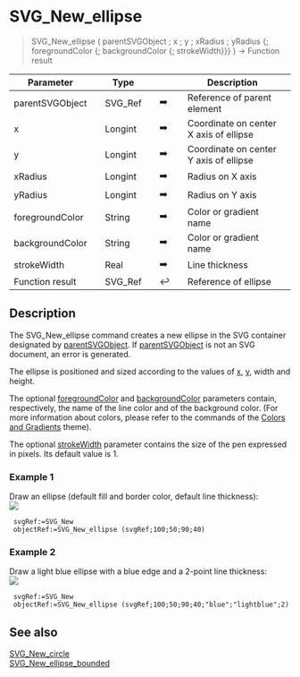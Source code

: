 <!-- nodeReference := SVG_New_ellipse ( parentReference ; cx ; cy ; rx ; ry ; strokeColor ; fillColor ; strokeWidth )
 -> parentReference (Text)
 -> cx (Real)
 -> cy (Real)
 -> rx (Real)
 -> ry (Real)
 -> strokeColor (Text)
 -> fillColor (Text)
 -> strokeWidth (Real)
 <- nodeReference (Text)-->
# SVG_New_ellipse

> SVG_New_ellipse ( parentSVGObject ; x ; y ; xRadius ; yRadius {; foregroundColor {; backgroundColor {; strokeWidth}}} ) -> Function result

| Parameter |     | Type |     |     |     | Description |     |
| --- | --- | --- | --- | --- | --- | --- | --- |
| parentSVGObject |     | SVG_Ref |     | ➡️ |     | Reference of parent element |     |
| x   |     | Longint |     | ➡️ |     | Coordinate on center X axis of ellipse |     |
| y   |     | Longint |     | ➡️ |     | Coordinate on center Y axis of ellipse |     |
| xRadius |     | Longint |     | ➡️ |     | Radius on X axis |     |
| yRadius |     | Longint |     | ➡️ |     | Radius on Y axis |     |
| foregroundColor |     | String |     | ➡️ |     | Color or gradient name |     |
| backgroundColor |     | String |     | ➡️ |     | Color or gradient name |     |
| strokeWidth |     | Real |     | ➡️ |     | Line thickness |     |
| Function result |     | SVG_Ref |     | ↩️ |     | Reference of ellipse |     |

## Description

The SVG_New_ellipse command creates a new ellipse in the SVG container designated by [parentSVGObject](# "Reference of parent element"). If [parentSVGObject](# "Reference of parent element") is not an SVG document, an error is generated.

The ellipse is positioned and sized according to the values of [x](# "Coordinate on center X axis of ellipse"), [y](# "Coordinate on center Y axis of ellipse"), width and height.

The optional [foregroundColor](# "Color or gradient name") and [backgroundColor](# "Color or gradient name") parameters contain, respectively, the name of the line color and of the background color. (For more information about colors, please refer to the commands of the [Colors and Gradients](../Colors%20and%20Gradients.md) theme).

The optional [strokeWidth](# "Line thickness") parameter contains the size of the pen expressed in pixels. Its default value is 1.

### Example 1  

Draw an ellipse (default fill and border color, default line thickness):  
![](https://doc.4d.com/4Dv19/picture/195019/pict195019.en.png)

```4d
 svgRef:=SVG_New   
 objectRef:=SVG_New_ellipse (svgRef;100;50;90;40)
```

### Example 2  

Draw a light blue ellipse with a blue edge and a 2-point line thickness:  
![](https://doc.4d.com/4Dv19/picture/195020/pict195020.en.png)

```4d
 svgRef:=SVG_New   
 objectRef:=SVG_New_ellipse (svgRef;100;50;90;40;"blue";"lightblue";2)
```

## See also

[SVG_New_circle](SVG_New_circle.md)  
[SVG_New_ellipse_bounded](SVG_New_ellipse_bounded.md)

